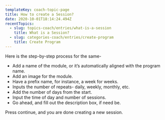 ```yaml
---
templateKey: coach-topic-page
title: How to create a Session?
date: 2020-10-01T18:14:24.494Z
recentTopics:
  - slug: topics-coach/entries/what-is-a-session
    title: What is a Session?
  - slug: categories-coach/entries/create-program
    title: Create Program
---
```

Here is the step-by-step process for the same-

* Add a name of the module, or it’s automatically aligned with the program name.
* Add an image for the module.
* Have a prefix name, for instance, a week for weeks.
* Inputs the number of repeats- daily, weekly, monthly, etc.
* Add the number of days from the start.
* Input the time of day and number of sessions.
* Go ahead, and fill out the description box, if need be.

Press continue, and you are done creating a new session.
